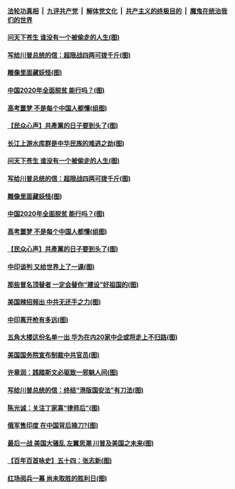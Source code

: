 ####  [法轮功真相](../../../../basic/blob/master/README.md?t=06290802) &nbsp;|&nbsp; [九评共产党](../../../../9ping.md/blob/master/README.md?t=06290802) &nbsp;|&nbsp; [解体党文化](../../../../jtdwh.md/blob/master/README.md?t=06290802)  &nbsp;|&nbsp; [共产主义的终极目的](../../../../gczydzjmd.md/blob/master/README.md?t=06290802) &nbsp;|&nbsp; [魔鬼在统治我们的世界](../../../../mgztzwmdsj.md/blob/master/README.md?t=06290802) 

#### [问天下苍生 谁没有一个被偷走的人生(图)](../pages/p4/938026.md?t=06290802) 

#### [写给川普总统的信：超限战四两可拨千斤(图)](../pages/p4/938021.md?t=06290802) 

#### [雕像里面藏妖怪(图)](../pages/p4/937959.md?t=06290802) 

#### [中国2020年全面脱贫 能行吗？(图)](../pages/p4/937928.md?t=06290802) 

#### [高考噩梦 不是每个中国人都懂(组图)](../pages/p4/937927.md?t=06290802) 

#### [【民众心声】共產黨的日子要到头了(图)](../pages/p4/937474.md?t=06290802) 

#### [长江上游水库群是中华民族的难逃之劫(图)](../pages/p4/938022.md?t=06290802) 

#### [问天下苍生 谁没有一个被偷走的人生(图)](../pages/p4/938026.md?t=06290802) 

#### [写给川普总统的信：超限战四两可拨千斤(图)](../pages/p4/938021.md?t=06290802) 

#### [雕像里面藏妖怪(图)](../pages/p4/937959.md?t=06290802) 

#### [中国2020年全面脱贫 能行吗？(图)](../pages/p4/937928.md?t=06290802) 

#### [高考噩梦 不是每个中国人都懂(组图)](../pages/p4/937927.md?t=06290802) 

#### [【民众心声】共產黨的日子要到头了(图)](../pages/p4/937474.md?t=06290802) 

#### [中印谈判 又给世界上了一课(图)](../pages/p4/937868.md?t=06290802) 

#### [那些冒名顶替者 一定会替你“建设”好祖国的(图)](../pages/p4/937925.md?t=06290802) 

#### [美国辣招频出 中共无还手之力(图)](../pages/p4/937916.md?t=06290802) 

#### [中印离开枪有多远(图)](../pages/p4/937913.md?t=06290802) 

#### [五角大楼这份名单一出 华为在内20家中企或将走上不归路(图)](../pages/p4/937820.md?t=06290802) 

#### [美国国务院宣布制裁中共官员(图)](../pages/p4/937844.md?t=06290802) 

#### [许章润：践踏斯文必驱致一邪魅人间(图)](../pages/p4/937826.md?t=06290802) 

#### [写给川普总统的信：终结“港版国安法”有刀法(图)](../pages/p4/937833.md?t=06290802) 

#### [陈光诚：关注丁家喜“律师后”(图)](../pages/p4/937827.md?t=06290802) 

#### [俄军售印度 在中国背后捅刀?(图)](../pages/p4/937825.md?t=06290802) 

#### [最后一战 美国大骚乱 左翼思潮 川普及美国之未来(图)](../pages/p4/937822.md?t=06290802) 

#### [【百年百首咏史】五十四：张志新(图)](../pages/p4/937823.md?t=06290802) 

#### [红场阅兵一幕 尚未取胜的胜利日(图)](../pages/p4/937758.md?t=06290802) 

